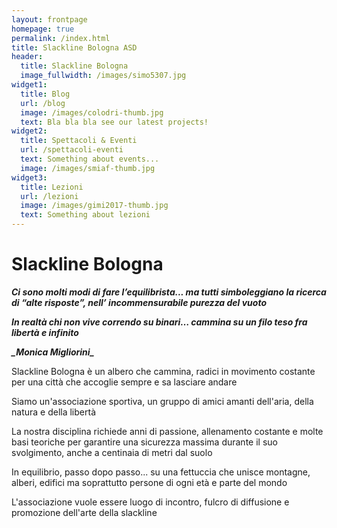 ```yaml
---
layout: frontpage
homepage: true
permalink: /index.html
title: Slackline Bologna ASD
header:
  title: Slackline Bologna
  image_fullwidth: /images/simo5307.jpg
widget1:
  title: Blog
  url: /blog
  image: /images/colodri-thumb.jpg
  text: Bla bla bla see our latest projects!
widget2:
  title: Spettacoli & Eventi
  url: /spettacoli-eventi
  text: Something about events...
  image: /images/smiaf-thumb.jpg
widget3:
  title: Lezioni
  url: /lezioni
  image: /images/gimi2017-thumb.jpg
  text: Something about lezioni
---
```

# Slackline Bologna

***Ci sono molti modi di fare l’equilibrista... ma tutti simboleggiano la ricerca di “alte risposte”, nell’ incommensurabile purezza del vuoto***

***In realtà chi non vive correndo su binari… cammina su un filo teso fra libertà e infinito***

***\_Monica Migliorini\_***

Slackline Bologna è un albero che cammina, radici in movimento costante per una città che accoglie sempre e sa lasciare andare

Siamo un'associazione sportiva, un gruppo di amici amanti dell'aria, della natura e della libertà

La nostra disciplina richiede anni di passione, allenamento costante e molte basi teoriche per garantire una sicurezza massima durante il suo svolgimento, anche a centinaia di metri dal suolo

In equilibrio, passo dopo passo... su una fettuccia che unisce montagne, alberi, edifici ma soprattutto persone di ogni età e parte del mondo

L'associazione vuole essere luogo di incontro, fulcro di diffusione e promozione dell'arte della slackline